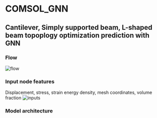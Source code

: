 # COMSOL_GNN
## Cantilever, Simply supported beam, L-shaped beam topoplogy optimization prediction with GNN
### Flow
![flow](https://user-images.githubusercontent.com/56711947/149702568-05db5730-2646-476e-a2ac-5a0e9fc7a430.jpg)

### Input node features
Displacement, stress, strain energy density, mesh coordinates, volume fraction
![inputs](https://user-images.githubusercontent.com/56711947/149703152-09368088-122d-4b17-80f8-86e9dcc8ee85.jpg)

### Model architecture
